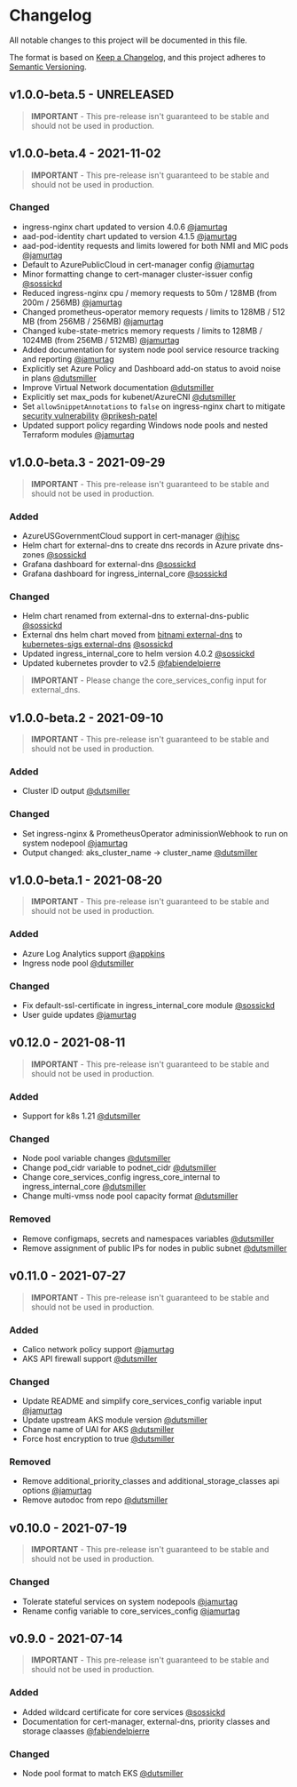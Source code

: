 # Changelog

All notable changes to this project will be documented in this file.

The format is based on [Keep a Changelog](https://keepachangelog.com/en/1.0.0/),
and this project adheres to [Semantic Versioning](https://semver.org/spec/v2.0.0.html).

## v1.0.0-beta.5 - UNRELEASED

> **IMPORTANT** - This pre-release isn't guaranteed to be stable and should not be used in production.

## v1.0.0-beta.4 - 2021-11-02

> **IMPORTANT** - This pre-release isn't guaranteed to be stable and should not be used in production.

### Changed
- ingress-nginx chart updated to version 4.0.6 [@jamurtag](url)
- aad-pod-identity chart updated to version 4.1.5 [@jamurtag](url)
- aad-pod-identity requests and limits lowered for both NMI and MIC pods [@jamurtag](url)
- Default to AzurePublicCloud in cert-manager config [@jamurtag](url)
- Minor formatting change to cert-manager cluster-issuer config [@sossickd](url)
- Reduced ingress-nginx cpu / memory requests to 50m / 128MB (from 200m / 256MB) [@jamurtag](url)
- Changed prometheus-operator memory requests / limits to 128MB / 512 MB (from 256MB / 256MB) [@jamurtag](url)
- Changed kube-state-metrics memory requests / limits to 128MB / 1024MB (from 256MB / 512MB) [@jamurtag](url)
- Added documentation for system node pool service resource tracking and reporting [@jamurtag](url)
- Explicitly set Azure Policy and Dashboard add-on status to avoid noise in plans [@dutsmiller](url)
- Improve Virtual Network documentation [@dutsmiller](url)
- Explicitly set max_pods for kubenet/AzureCNI [@dutsmiller](url)
- Set `allowSnippetAnnotations` to `false` on ingress-nginx chart to mitigate [security vulnerability](https://www.armosec.io/blog/new-kubernetes-high-severity-vulnerability-alert-cve-2021-25742) [@prikesh-patel](url)
- Updated support policy regarding Windows node pools and nested Terraform modules [@jamurtag](url)

## v1.0.0-beta.3 - 2021-09-29

> **IMPORTANT** - This pre-release isn't guaranteed to be stable and should not be used in production.

### Added
- AzureUSGovernmentCloud support in cert-manager [@jhisc](url)
- Helm chart for external-dns to create dns records in Azure private dns-zones [@sossickd](url)
- Grafana dashboard for external-dns [@sossickd](url)
- Grafana dashboard for ingress_internal_core [@sossickd](url)

### Changed
- Helm chart renamed from external-dns to external-dns-public [@sossickd](url)
- External dns helm chart moved from [bitnami external-dns](https://github.com/bitnami/charts/tree/master/bitnami/external-dns) to [kubernetes-sigs external-dns](https://github.com/kubernetes-sigs/external-dns/tree/master/charts/external-dns) [@sossickd](url)
- Updated ingress_internal_core to helm version 4.0.2 [@sossickd](url)
- Updated kubernetes provder to v2.5 [@fabiendelpierre](url)

> **IMPORTANT** - Please change the core_services_config input for external_dns.

## v1.0.0-beta.2 - 2021-09-10

> **IMPORTANT** - This pre-release isn't guaranteed to be stable and should not be used in production.

### Added
- Cluster ID output [@dutsmiller](url)

### Changed
- Set ingress-nginx & PrometheusOperator adminissionWebhook to run on system nodepool [@jamurtag](url)
- Output changed:  aks_cluster_name -> cluster_name [@dutsmiller](url)

## v1.0.0-beta.1 - 2021-08-20

> **IMPORTANT** - This pre-release isn't guaranteed to be stable and should not be used in production.

### Added
- Azure Log Analytics support [@appkins](url)
- Ingress node pool [@dutsmiller](url)

### Changed
- Fix default-ssl-certificate in ingress_internal_core module [@sossickd](url)
- User guide updates [@jamurtag](url)

## v0.12.0 - 2021-08-11

> **IMPORTANT** - This pre-release isn't guaranteed to be stable and should not be used in production.

### Added
- Support for k8s 1.21 [@dutsmiller](url)

### Changed
- Node pool variable changes [@dutsmiller](url)
- Change pod_cidr variable to podnet_cidr [@dutsmiller](url) 
- Change core_services_config ingress_core_internal to ingress_internal_core [@dutsmiller](url)
- Change multi-vmss node pool capacity format [@dutsmiller](url)

### Removed
- Remove configmaps, secrets and namespaces variables [@dutsmiller](url)
- Remove assignment of public IPs for nodes in public subnet [@dutsmiller](url)

## v0.11.0 - 2021-07-27

> **IMPORTANT** - This pre-release isn't guaranteed to be stable and should not be used in production.

### Added
- Calico network policy support [@jamurtag](url)
- AKS API firewall support [@dutsmiller](url)

### Changed
- Update README and simplify core_services_config variable input [@jamurtag](url)
- Update upstream AKS module version [@dutsmiller](url)
- Change name of UAI for AKS [@dutsmiller](url)
- Force host encryption to true [@dutsmiller](url)
 
 ### Removed
- Remove additional_priority_classes and additional_storage_classes api options [@jamurtag](url)
- Remove autodoc from repo [@dutsmiller](url)

## v0.10.0 - 2021-07-19

> **IMPORTANT** - This pre-release isn't guaranteed to be stable and should not be used in production.

### Changed
- Tolerate stateful services on system nodepools [@jamurtag](url)
- Rename config variable to core_services_config [@jamurtag](url)

## v0.9.0 - 2021-07-14

> **IMPORTANT** - This pre-release isn't guaranteed to be stable and should not be used in production.

### Added
- Added wildcard certificate for core services [@sossickd](url)
- Documentation for cert-manager, external-dns, priority classes and storage claasses [@fabiendelpierre](url)

### Changed
- Node pool format to match EKS [@dutsmiller](url)
